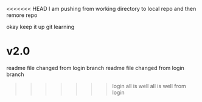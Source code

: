 <<<<<<< HEAD
I am pushing from working directory to local repo and then remore repo


okay keep it up git learning

v2.0
=======
readme file changed from login branch
readme file changed from login branch
>>>>>>> login
all is well
all is well from login
